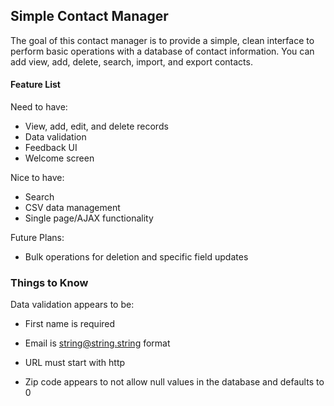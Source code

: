 ## Simple Contact Manager ##

The goal of this contact manager is to provide a simple, clean interface to perform basic operations with a database of contact information. You can add view, add, delete, search, import, and export contacts.

#### Feature List ####

Need to have:
- View, add, edit, and delete records
- Data validation
- Feedback UI
- Welcome screen

Nice to have:
- Search
- CSV data management
- Single page/AJAX functionality

Future Plans:
- Bulk operations for deletion and specific field updates

### Things to Know ###

Data validation appears to be:
-   First name is required

-   Email is string@string.string format

-   URL must start with http

-   Zip code appears to not allow null values in the database and defaults to 0
